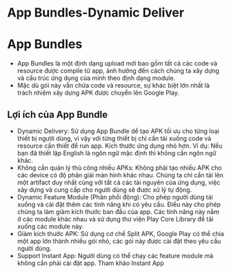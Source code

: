 # App Bundles-Dynamic Deliver
# App Bundles
- App Bundles là một định dạng upload mới bao gồm tất cả các code và resource được compile từ app, ảnh hưởng đến cách chúng ta xây dựng và cấu trúc ứng dụng của mình theo định dạng module.
- Mặc dù gói này vẫn chứa code và resource, sự khác biệt lớn nhất là trách nhiệm xây dựng APK được chuyển lên Google Play.

## Lợi ích của App Bundle
  - Dynamic Delivery: Sử dụng App Bundle dể tạo APK tối ưu cho từng loại thiết bị người dùng, vì vậy với từng thiết bị chỉ cần tải xuống code và resource cần thiết để run app. Kích thước ứng dụng nhỏ hơn. Ví dụ: Nếu bạn đã thiết lập English là ngôn ngữ mặc định thì không cần ngôn ngữ khác.
  - Không cần quản lý thủ công nhiều APKs: Không phải tạo nhiều APK cho các device có độ phân giải màn hình khác nhau. Chúng ta chỉ cần tải lên một artifact duy nhất cùng với tất cả các tài nguyên của ứng dụng, việc xây dựng và cung cấp cho người dùng sẽ được xử lý tự động.
  - Dynamic Feature Module (Phân phối động): Cho phép người dùng tải xuống và cài đặt thêm các tính năng khi có yêu cầu. Điều này cho phép chúng ta làm giảm kích thước ban đầu của app. Các tính năng này nằm ở các module khác nhau và sử dụng thư viện Play Core Library để tải xuống các module này.
  - Giảm kích thước APK: Sử dụng cơ chế Split APK, Google Play có thể chia một app lớn thành nhiều gói nhỏ, các gói này được cài đặt theo yêu cầu người dùng.
  - Support Instant App: Người dùng có thể chạy các feature module mà không cần phải cài đặt app. Tham khảo Instant App <link rel="tại đây" href="https://viblo.asia/p/android-instant-app-buoc-dot-pha-cho-trai-nghiem-nguoi-dung-XL6lAA0mlek">
